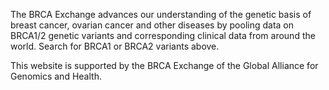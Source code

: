 The BRCA Exchange advances our understanding of the genetic basis of breast cancer, ovarian cancer and other diseases by pooling data on BRCA1/2 genetic variants and corresponding clinical data from around the world. Search for BRCA1 or BRCA2 variants above.

This website is supported by the BRCA Exchange of the Global Alliance for Genomics and Health.
